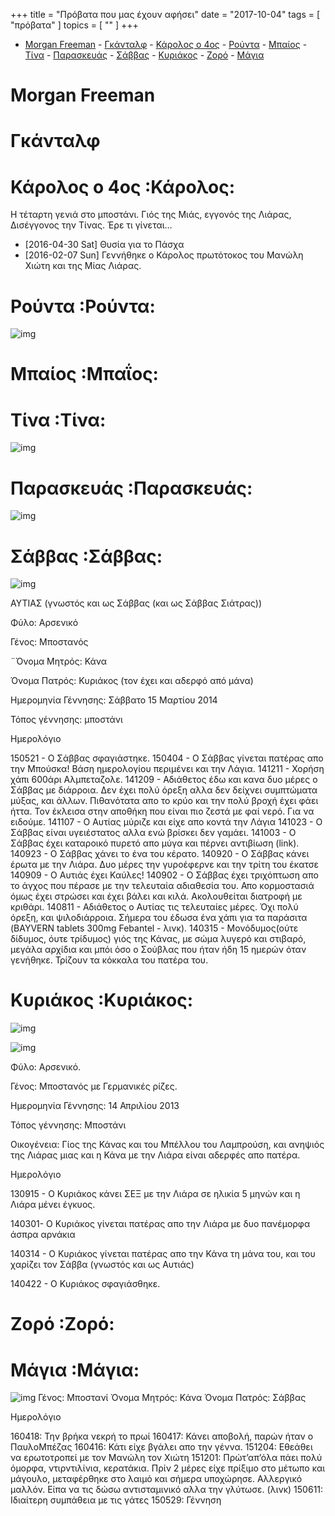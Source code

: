 +++
title = "Πρόβατα που μας έχουν αφήσει"
date = "2017-10-04"
tags = [ "πρόβατα" ]
topics = [ "" ]
+++

- [Morgan Freeman](#org60b2a88)
          - [Γκάνταλφ](#org7e53b81)
          - [Κάρολος ο 4ος](#org7cfcadc)
          - [Ρούντα](#org19e3060)
          - [Μπαίος](#org88a3dee)
          - [Τίνα](#orgd7b2449)
          - [Παρασκευάς](#orgd0a6663)
          - [Σάββας](#org501471f)
          - [Κυριάκος](#org4362c00)
          - [Ζορό](#orge389d1c)
          - [Μάγια](#org510243c)


<a id="org60b2a88"></a>

# Morgan Freeman


<a id="org7e53b81"></a>

# Γκάνταλφ


<a id="org7cfcadc"></a>

# Κάρολος ο 4ος     :Κάρολος:

Η τέταρτη γενιά στο μποστάνι. Γιός της Μιάς, εγγονός της Λιάρας, Δισέγγονος την Τίνας. Έρε τι γίνεται…

-   <span class="timestamp-wrapper"><span class="timestamp">[2016-04-30 Sat] </span></span> Θυσία για το Πάσχα
-   <span class="timestamp-wrapper"><span class="timestamp">[2016-02-07 Sun] </span></span> Γεννήθηκε ο Κάρολος πρωτότοκος του Μανώλη Χιώτη και της Μίας Λιάρας.


<a id="org19e3060"></a>

# Ρούντα     :Ρούντα:

![img](http://i.imgur.com/RZdS7ZN.png)


<a id="org88a3dee"></a>

# Μπαίος     :Μπαΐος:


<a id="orgd7b2449"></a>

# Τίνα     :Τίνα:

![img](http://i.imgur.com/2jxjBkX.png)


<a id="orgd0a6663"></a>

# Παρασκευάς     :Παρασκευάς:

![img](http://i.imgur.com/b0Qq01e.png)


<a id="org501471f"></a>

# Σάββας     :Σάββας:

![img](http://i.imgur.com/Dv1Rppy.png)

ΑΥΤΙΑΣ (γνωστός και ως Σάββας (και ως Σάββας Σιάτρας))

Φύλο: Αρσενικό

Γένος: Μποστανός

¨Όνομα Μητρός: Κάνα

Όνομα Πατρός: Κυριάκος (τον έχει και αδερφό από μάνα)

Ημερομηνία Γέννησης: Σάββατο 15 Μαρτίου 2014

Τόπος γέννησης: μποστάνι

Ημερολόγιο

150521 - O Σάββας σφαγιάστηκε. 150404 - Ο Σάββας γίνεται πατέρας απο την Μπούσκα! Βάση ημερολογίου περιμένει και την Λάγια. 141211 - Χορήση χάπι 600άρι Αλμπεταζολε. 141209 - Αδιάθετος έδω και κανα δυο μέρες ο Σάββας με διάρροια. Δεν έχει πολύ όρεξη αλλα δεν δείχνει συμπτώματα μύξας, και άλλων. Πιθανότατα απο το κρύο και την πολύ βροχή έχει φάει ήττα. Τον έκλεισα στην αποθήκη που είναι πιο ζεστά με φαί νερό. Για να ειδούμε. 141107 - Ο Αυτίας μύριζε και είχε απο κοντά την Λάγια 141023 - Ο Σάββας είναι υγειέστατος αλλα ενώ βρίσκει δεν γαμάει. 141003 - Ο Σάββας έχει καταροικό πυρετό απο μύγα και πέρνει αντιβίωση (link). 140923 - Ο Σάββας χάνει το ένα του κέρατο. 140920 - Ο Σάββας κάνει έρωτα με την Λιάρα. Δυο μέρες την γυροέφερνε και την τρίτη του έκατσε 140909 - Ο Αυτιάς έχει Καύλες! 140902 - Ο Σάββας έχει τριχόπτωση απο το άγχος που πέρασε με την τελευταία αδιαθεσία του. Απο κορμοστασιά όμως έχει στρώσει και έχει βάλει και κιλά. Ακολουθείται διατροφή με κριθάρι. 140811 - Αδιάθετος ο Αυτίας τις τελευταίες μέρες. Όχι πολύ όρεξη, και ψιλοδιάρροια. Σήμερα του έδωσα ένα χάπι για τα παράσιτα (BAYVERN tablets 300mg Febantel - λινκ). 140315 - Μονόδυμος(ούτε δίδυμος, όυτε τρίδυμος) γιός της Κάνας, με σώμα λυγερό και στιβαρό, μεγάλα αρχίδια και μπόι όσο ο Σούβλας που ήταν ήδη 15 ημερών όταν γενήθηκε. Τρίζουν τα κόκκαλα του πατέρα του.


<a id="org4362c00"></a>

# Κυριάκος     :Κυριάκος:

![img](http://i.imgur.com/kEBnMEJ.png)

![img](http://i.imgur.com/NRLfR1d.png)

Φύλο: Αρσενικό.

Γένος: Μποστανός με Γερμανικές ρίζες.

Ημερομηνία Γέννησης: 14 Απριλίου 2013

Τόπος γέννησης: Μποστάνι

Οικογένεια: Γίος της Κάνας και του Μπέλλου του Λαμπρούση, και ανηψιός της Λιάρας μιας και η Κάνα με την Λιάρα είναι αδερφές απο πατέρα.

Ημερολόγιο

130915 - O Κυριάκος κάνει ΣΕΞ με την Λιάρα σε ηλικία 5 μηνών και η Λιάρα μένει έγκυος.

140301- Ο Κυριάκος γίνεται πατέρας απο την Λιάρα με δυο πανέμορφα άσπρα αρνάκια

140314 - Ο Κυριάκος γίνεται πατέρας απο την Κάνα τη μάνα του, και του χαρίζει τον Σάββα (γνωστός και ως Αυτιάς)

140422 - Ο Κυριάκος σφαγιάσθηκε.


<a id="orge389d1c"></a>

# Ζορό     :Ζορό:


<a id="org510243c"></a>

# Μάγια     :Μάγια:

![img](http://i.imgur.com/ARthqIe.png) Γένος: Μποστανί Όνομα Μητρός: Κάνα Όνομα Πατρός: Σάββας

Ημερολόγιο

160418: Την βρήκα νεκρή το πρωί 160417: Κάνει αποβολή, παρών ήταν ο ΠαυλοΜπέζας 160416: Κάτι είχε βγάλει απο την γέννα. 151204: Εθεάθει να ερωτοτροπεί με τον Μανώλη τον Χιώτη 151201: Πρώτ’απ’όλα πάει πολύ όμορφα, ντιρντιλίνια, κερατάκια. Πρίν 2 μέρες είχε πρίξιμο στο μέτωπο και μάγουλο, μεταφέρθηκε στο λαιμό και σήμερα υποχώρησε. Αλλεργικό μαλλόν. Είπα να τις δώσω αντισταμινικό αλλα την γλύτωσε. (λινκ) 150611: Ιδιαίτερη συμπάθεια με τις γάτες 150529: Γέννηση
